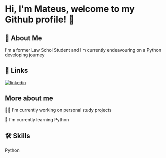 # Hi, I'm Mateus, welcome to my Github profile! 👋


## 🚀 About Me
I'm a former Law Schol Student and I'm currently endeavouring on a Python developing journey


## 🔗 Links
[![linkedin](https://img.shields.io/badge/linkedin-0A66C2?style=for-the-badge&logo=linkedin&logoColor=white)]([https://www.linkedin.com/](https://www.linkedin.com/in/mateus-rosa-tum-7b803a1b6/))


## More about me
👩‍💻 I'm currently working on personal study projects

🧠 I'm currently learning Python

<!--
👯‍♀️ I'm looking to collaborate on...

🤔 I'm looking for help with...

💬 Ask me about...

📫 How to reach me...

😄 Pronouns...

⚡️ Fun fact...

-->

## 🛠 Skills
Python



<!--
**MateusTum/MateusTum** is a ✨ _special_ ✨ repository because its `README.md` (this file) appears on your GitHub profile.

Here are some ideas to get you started:

- 🔭 I’m currently working on ...
- 🌱 I’m currently learning ...
- 👯 I’m looking to collaborate on ...
- 🤔 I’m looking for help with ...
- 💬 Ask me about ...
- 📫 How to reach me: ...
- 😄 Pronouns: ...
- ⚡ Fun fact: ...
-->
